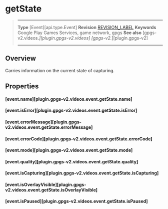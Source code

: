 # getState

> --------------------- ------------------------------------------------------------------------------------------
> __Type__              [Event][api.type.Event]
> __Revision__          [REVISION_LABEL](REVISION_URL)
> __Keywords__          Google Play Games Services, game network, gpgs
> __See also__          [gpgs-v2.videos.*][plugin.gpgs-v2.videos]
>                       [gpgs-v2.*][plugin.gpgs-v2]
> --------------------- ------------------------------------------------------------------------------------------

## Overview

Carries information on the current state of capturing.

## Properties

#### [event.name][plugin.gpgs-v2.videos.event.getState.name]

#### [event.isError][plugin.gpgs-v2.videos.event.getState.isError]

#### [event.errorMessage][plugin.gpgs-v2.videos.event.getState.errorMessage]

#### [event.errorCode][plugin.gpgs-v2.videos.event.getState.errorCode]

#### [event.mode][plugin.gpgs-v2.videos.event.getState.mode]

#### [event.quality][plugin.gpgs-v2.videos.event.getState.quality]

#### [event.isCapturing][plugin.gpgs-v2.videos.event.getState.isCapturing]

#### [event.isOverlayVisible][plugin.gpgs-v2.videos.event.getState.isOverlayVisible]

#### [event.isPaused][plugin.gpgs-v2.videos.event.getState.isPaused]